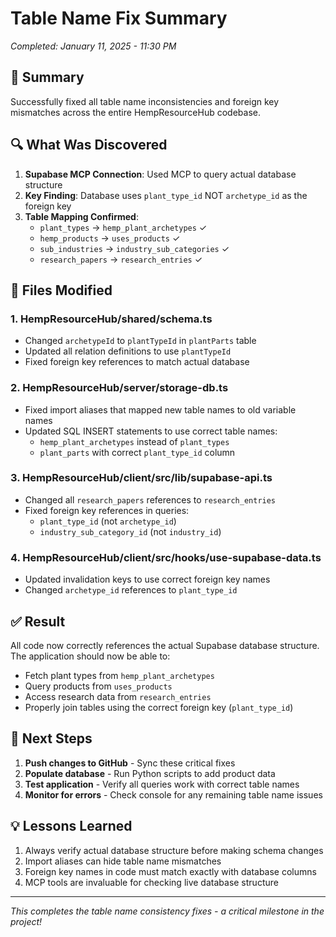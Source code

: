 # Table Name Fix Summary

*Completed: January 11, 2025 - 11:30 PM*

## 🎯 Summary

Successfully fixed all table name inconsistencies and foreign key mismatches across the entire HempResourceHub codebase.

## 🔍 What Was Discovered

1. **Supabase MCP Connection**: Used MCP to query actual database structure
2. **Key Finding**: Database uses `plant_type_id` NOT `archetype_id` as the foreign key
3. **Table Mapping Confirmed**:
   - `plant_types` → `hemp_plant_archetypes` ✓
   - `hemp_products` → `uses_products` ✓
   - `sub_industries` → `industry_sub_categories` ✓
   - `research_papers` → `research_entries` ✓

## 📝 Files Modified

### 1. **HempResourceHub/shared/schema.ts**
- Changed `archetypeId` to `plantTypeId` in `plantParts` table
- Updated all relation definitions to use `plantTypeId`
- Fixed foreign key references to match actual database

### 2. **HempResourceHub/server/storage-db.ts**
- Fixed import aliases that mapped new table names to old variable names
- Updated SQL INSERT statements to use correct table names:
  - `hemp_plant_archetypes` instead of `plant_types`
  - `plant_parts` with correct `plant_type_id` column

### 3. **HempResourceHub/client/src/lib/supabase-api.ts**
- Changed all `research_papers` references to `research_entries`
- Fixed foreign key references in queries:
  - `plant_type_id` (not `archetype_id`)
  - `industry_sub_category_id` (not `industry_id`)

### 4. **HempResourceHub/client/src/hooks/use-supabase-data.ts**
- Updated invalidation keys to use correct foreign key names
- Changed `archetype_id` references to `plant_type_id`

## ✅ Result

All code now correctly references the actual Supabase database structure. The application should now be able to:
- Fetch plant types from `hemp_plant_archetypes`
- Query products from `uses_products`
- Access research data from `research_entries`
- Properly join tables using the correct foreign key (`plant_type_id`)

## 🎯 Next Steps

1. **Push changes to GitHub** - Sync these critical fixes
2. **Populate database** - Run Python scripts to add product data
3. **Test application** - Verify all queries work with correct table names
4. **Monitor for errors** - Check console for any remaining table name issues

## 💡 Lessons Learned

1. Always verify actual database structure before making schema changes
2. Import aliases can hide table name mismatches
3. Foreign key names in code must match exactly with database columns
4. MCP tools are invaluable for checking live database structure

---

*This completes the table name consistency fixes - a critical milestone in the project!*